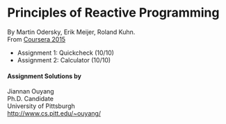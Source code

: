 # Principles of Reactive Programming
By Martin Odersky, Erik Meijer, Roland Kuhn. <br/>
From [Coursera 2015](https://class.coursera.org/reactive-002)

* Assignment 1: Quickcheck (10/10)
* Assignment 2: Calculator (10/10)

#### Assignment Solutions by
Jiannan Ouyang <br/>
Ph.D. Candidate <br/>
University of Pittsburgh <br/>
http://www.cs.pitt.edu/~ouyang/ <br/>
